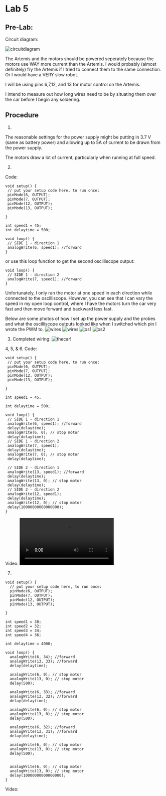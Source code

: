 # Lab 5
## Pre-Lab:

Circuit diagram:

![circuitdiagram](../images/circuitdiagram.jpg)

The Artemis and the motors should be powered seperately because the motors use WAY more current than the Artemis. I would probably (almost definitely) fry the Artemis if I tried to connect them to the same connection. Or I would have a VERY slow robot.

I will be using pins 6,7,12, and 13 for motor control on the Artemis.

I intend to measure out how long wires need to be by situating them over the car before I begin any soldering.

## Procedure
 1. 
 The reasonable settings for the power supply might be putting in 3.7 V (same as battery power) and allowing up to 5A of current to be drawn from the power supply.

 The motors draw a lot of current, particularly when running at full speed.

 2. 
 Code:

 ```
 void setup() {
  // put your setup code here, to run once:
  pinMode(6, OUTPUT);
  pinMode(7, OUTPUT);
  pinMode(12, OUTPUT);
  pinMode(13, OUTPUT);

}

int speed1 = 45;
int delaytime = 500;

void loop() {
  // SIDE 1 - direction 1
  analogWrite(6, speed1); //forward
}
 ```
 or use this loop function to get the second oscilliscope output:
 ```
 void loop() {
  // SIDE 1 - direction 2
  analogWrite(7, speed1); //forward
}
 ```
Unfortunately, I only ran the motor at one speed in each direction while connected to the oscilliscope. However, you can see that I can vary the speed in my open loop control, where I have the motors turn the car very fast and then move forward and backward less fast.

Below are some photos of how I set up the power supply and the probes and what the oscilliscope outputs looked like when I switched which pin I wrote the PWM to.
![wires](../images/oswires1.jpg)
![wires](../images/oswires2.jpg)
![os1](../images/os1.jpg)
![os2](../images/os2.jpg)

 3. Completed wiring:
![thecar!](../images/wiring.jpg)

 4, 5, & 6.
 Code:
 ```
 void setup() {
  // put your setup code here, to run once:
  pinMode(6, OUTPUT);
  pinMode(7, OUTPUT);
  pinMode(12, OUTPUT);
  pinMode(13, OUTPUT);

}

int speed1 = 45;

int delaytime = 500;

void loop() {
  // SIDE 1 - direction 1
  analogWrite(6, speed1); //forward
  delay(delaytime);
  analogWrite(6, 0); // stop motor
  delay(delaytime);
  // SIDE 1 - direction 2
  analogWrite(7, speed1);
  delay(delaytime);
  analogWrite(7, 0); // stop motor
  delay(delaytime);

  // SIDE 2 - direction 1
  analogWrite(13, speed1); //forward
  delay(delaytime);
  analogWrite(13, 0); // stop motor
  delay(delaytime);
  // SIDE 2 - direction 2
  analogWrite(12, speed1);
  delay(delaytime);
  analogWrite(12, 0); // stop motor
  delay(10000000000000000);
}
```
Video:
![bothdirections](../images/motors%20work!.mp4)

7. 

```
void setup() {
  // put your setup code here, to run once:
  pinMode(6, OUTPUT);
  pinMode(7, OUTPUT);
  pinMode(12, OUTPUT);
  pinMode(13, OUTPUT);

}

int speed1 = 30;
int speed2 = 32;
int speed3 = 34;
int speed4 = 36;

int delaytime = 4000;

void loop() {
  analogWrite(6, 34); //forward
  analogWrite(13, 33); //forward
  delay(delaytime);
  
  analogWrite(6, 0); // stop motor
  analogWrite(13, 0); // stop motor
  delay(500);

  analogWrite(6, 33); //forward
  analogWrite(13, 32); //forward
  delay(delaytime);

  analogWrite(6, 0); // stop motor
  analogWrite(13, 0); // stop motor
  delay(500);

  analogWrite(6, 32); //forward
  analogWrite(13, 31); //forward
  delay(delaytime);

  analogWrite(6, 0); // stop motor
  analogWrite(13, 0); // stop motor
  delay(500);
  

  analogWrite(6, 0); // stop motor
  analogWrite(13, 0); // stop motor
  delay(10000000000000000);
}
```

Video: